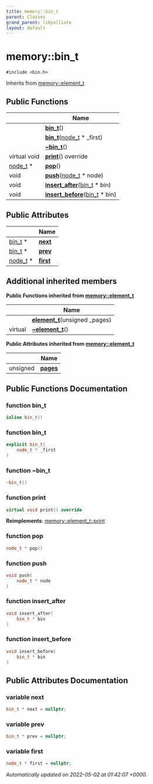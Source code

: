 ```yaml
---
title: memory::bin_t
parent: Classes
grand_parent: libpalliate
layout: default
---
```


# memory::bin_t






`#include <bin.h>`

Inherits from [memory::element_t](/libpalliate/generated/Classes/structmemory_1_1element__t)

## Public Functions

|                | Name           |
| -------------- | -------------- |
| | **[bin_t](/libpalliate/generated/Classes/structmemory_1_1bin__t#function-bin-t)**() |
| | **[bin_t](/libpalliate/generated/Classes/structmemory_1_1bin__t#function-bin-t)**([node_t](/libpalliate/generated/Classes/structmemory_1_1node__t) * _first) |
| | **[~bin_t](/libpalliate/generated/Classes/structmemory_1_1bin__t#function-~bin-t)**() |
| virtual void | **[print](/libpalliate/generated/Classes/structmemory_1_1bin__t#function-print)**() override |
| [node_t](/libpalliate/generated/Classes/structmemory_1_1node__t) * | **[pop](/libpalliate/generated/Classes/structmemory_1_1bin__t#function-pop)**() |
| void | **[push](/libpalliate/generated/Classes/structmemory_1_1bin__t#function-push)**([node_t](/libpalliate/generated/Classes/structmemory_1_1node__t) * node) |
| void | **[insert_after](/libpalliate/generated/Classes/structmemory_1_1bin__t#function-insert-after)**([bin_t](/libpalliate/generated/Classes/structmemory_1_1bin__t) * bin) |
| void | **[insert_before](/libpalliate/generated/Classes/structmemory_1_1bin__t#function-insert-before)**([bin_t](/libpalliate/generated/Classes/structmemory_1_1bin__t) * bin) |

## Public Attributes

|                | Name           |
| -------------- | -------------- |
| [bin_t](/libpalliate/generated/Classes/structmemory_1_1bin__t) * | **[next](/libpalliate/generated/Classes/structmemory_1_1bin__t#variable-next)**  |
| [bin_t](/libpalliate/generated/Classes/structmemory_1_1bin__t) * | **[prev](/libpalliate/generated/Classes/structmemory_1_1bin__t#variable-prev)**  |
| [node_t](/libpalliate/generated/Classes/structmemory_1_1node__t) * | **[first](/libpalliate/generated/Classes/structmemory_1_1bin__t#variable-first)**  |

## Additional inherited members

**Public Functions inherited from [memory::element_t](/libpalliate/generated/Classes/structmemory_1_1element__t)**

|                | Name           |
| -------------- | -------------- |
| | **[element_t](/libpalliate/generated/Classes/structmemory_1_1element__t#function-element-t)**(unsigned _pages) |
| virtual | **[~element_t](/libpalliate/generated/Classes/structmemory_1_1element__t#function-~element-t)**() |

**Public Attributes inherited from [memory::element_t](/libpalliate/generated/Classes/structmemory_1_1element__t)**

|                | Name           |
| -------------- | -------------- |
| unsigned | **[pages](/libpalliate/generated/Classes/structmemory_1_1element__t#variable-pages)**  |


## Public Functions Documentation

### function bin_t

```cpp
inline bin_t()
```


### function bin_t

```cpp
explicit bin_t(
    node_t * _first
)
```


### function ~bin_t

```cpp
~bin_t()
```


### function print

```cpp
virtual void print() override
```


**Reimplements**: [memory::element_t::print](/libpalliate/generated/Classes/structmemory_1_1element__t#function-print)


### function pop

```cpp
node_t * pop()
```


### function push

```cpp
void push(
    node_t * node
)
```


### function insert_after

```cpp
void insert_after(
    bin_t * bin
)
```


### function insert_before

```cpp
void insert_before(
    bin_t * bin
)
```


## Public Attributes Documentation

### variable next

```cpp
bin_t * next = nullptr;
```


### variable prev

```cpp
bin_t * prev = nullptr;
```


### variable first

```cpp
node_t * first = nullptr;
```



_Automatically updated on 2022-05-02 at 01:42:07 +0000._